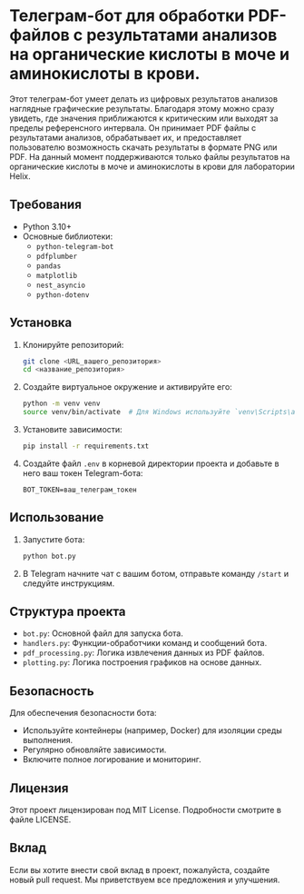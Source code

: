 # Телеграм-бот для обработки PDF-файлов c результатами анализов на органические кислоты в моче и аминокислоты в крови.

Этот телеграм-бот умеет делать из цифровых результатов анализов наглядные графические результаты. Благодаря этому можно сразу увидеть, где значения приближаются к критическим или выходят за пределы референсного интервала.
Он принимает PDF файлы с результатами анализов, обрабатывает их, и предоставляет пользователю возможность скачать результаты в формате PNG или PDF. 
На данный момент поддерживаются только файлы результатов на органические кислоты в моче и аминокислоты в крови для лаборатории Helix.

## Требования

- Python 3.10+
- Основные библиотеки:
  - `python-telegram-bot`
  - `pdfplumber`
  - `pandas`
  - `matplotlib`
  - `nest_asyncio`
  - `python-dotenv`

## Установка

1. Клонируйте репозиторий:

    ```bash
    git clone <URL_вашего_репозитория>
    cd <название_репозитория>
    ```

2. Создайте виртуальное окружение и активируйте его:

    ```bash
    python -m venv venv
    source venv/bin/activate  # Для Windows используйте `venv\Scripts\activate`
    ```

3. Установите зависимости:

    ```bash
    pip install -r requirements.txt
    ```

4. Создайте файл `.env` в корневой директории проекта и добавьте в него ваш токен Telegram-бота:

    ```dotenv
    BOT_TOKEN=ваш_телеграм_токен
    ```

## Использование

1. Запустите бота:

    ```bash
    python bot.py
    ```

2. В Telegram начните чат с вашим ботом, отправьте команду `/start` и следуйте инструкциям.

## Структура проекта

- `bot.py`: Основной файл для запуска бота.
- `handlers.py`: Функции-обработчики команд и сообщений бота.
- `pdf_processing.py`: Логика извлечения данных из PDF файлов.
- `plotting.py`: Логика построения графиков на основе данных.

## Безопасность

Для обеспечения безопасности бота:

- Используйте контейнеры (например, Docker) для изоляции среды выполнения.
- Регулярно обновляйте зависимости.
- Включите полное логирование и мониторинг.

## Лицензия

Этот проект лицензирован под MIT License. Подробности смотрите в файле LICENSE.

## Вклад

Если вы хотите внести свой вклад в проект, пожалуйста, создайте новый pull request. Мы приветствуем все предложения и улучшения.

